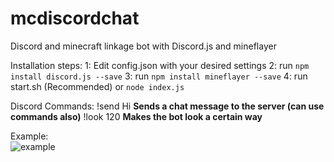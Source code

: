 # mcdiscordchat

Discord and minecraft linkage bot with Discord.js and mineflayer

Installation steps:
1: Edit config.json with your desired settings
2: run `npm install discord.js --save`
3: run `npm install mineflayer --save`
4: run start.sh (Recommended) or `node index.js`

Discord Commands:
!send Hi **Sends a chat message to the server (can use commands also)**
!look 120 **Makes the bot look a certain way**

Example:
<br>
<img src="https://i.imgur.com/cHHOpe6.png" alt="example">
